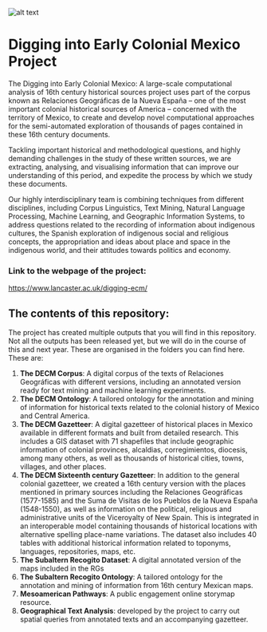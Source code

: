 ![alt text](https://www.lancaster.ac.uk/digging-ecm/wp-content/uploads/2018/04/Logo-sticky-header-345.png  "Digging into Early Colonial Mexico Logo")
# Digging into Early Colonial Mexico Project

The Digging into Early Colonial Mexico: A large-scale computational analysis of 16th century historical sources project uses part of the corpus known as Relaciones Geográficas de la Nueva España – one of the most important colonial historical sources of America – concerned with the territory of Mexico, to create and develop novel computational approaches for the semi-automated exploration of thousands of pages contained in these 16th century documents.

Tackling important historical and methodological questions, and highly demanding challenges in the study of these written sources, we are extracting, analysing, and visualising information that can improve our understanding of this period, and expedite the process by which we study these documents.

Our highly interdisciplinary team is combining techniques from different disciplines, including Corpus Linguistics, Text Mining, Natural Language Processing, Machine Learning, and Geographic Information Systems, to address questions related to the recording of information about indigenous cultures, the Spanish exploration of indigenous social and religious concepts, the appropriation and ideas about place and space in the indigenous world, and their attitudes towards politics and economy. 

### Link to the webpage of the project: 
https://www.lancaster.ac.uk/digging-ecm/

## The contents of this repository:
The project has created multiple outputs that you will find in this repository. Not all the outputs has been released yet, but we will do in the course of this and next year. These are organised in the folders you can find here. These are:

1. **The DECM Corpus**: A digital corpus of the texts of Relaciones Geográficas with different versions, including an annotated version ready for text mining and machine learning experiments.
2. **The DECM Ontology**: A tailored ontology for the annotation and mining of information for historical texts related to the colonial history of Mexico and Central America. 
3. **The DECM Gazetteer**: A digital gazetteer of historical places in Mexico available in different formats and built from detailed research. This includes a GIS dataset with 71 shapefiles that include geographic information of colonial provinces, alcaldias, corregimientos, diocesis, among many others, as well as thousands of historical cities, towns, villages, and other places. 
4. **The DECM Sixteenth century Gazetteer**: In addition to the general colonial gazetteer, we created a 16th century version with the places mentioned in primary sources including the Relaciones Geográficas (1577-1585) and the Suma de Visitas de los Pueblos de la Nueva España (1548-1550), as well as information on the political, religious and administrative units of the Viceroyalty of New Spain. This is integrated in an interoperable model containing thousands of historical locations with alternative spelling place-name variations. The dataset also includes 40 tables with additional historical information related to toponyms, languages, repositories, maps, etc.
5. **The Subaltern Recogito Dataset**: A digital annotated version of the maps included in the RGs
6. **The Subaltern Recogito Ontology**: A tailored ontology for the annotation and mining of information from 16th century Mexican maps. 
7. **Mesoamerican Pathways**: A public engagement online storymap resource.
8. **Geographical Text Analysis**: developed by the project to carry out spatial queries from annotated texts and an accompanying gazetteer.
